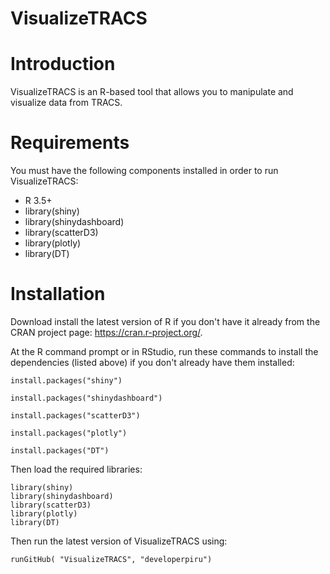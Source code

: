 # VisualizeTRACS

# Introduction
VisualizeTRACS is an R-based tool that allows you to manipulate and visualize data from TRACS. 

# Requirements
You must have the following components installed in order to run VisualizeTRACS:
- R 3.5+	
- library(shiny)
- library(shinydashboard)
- library(scatterD3)
- library(plotly)
- library(DT)

# Installation
Download install the latest version of R if you don't have it already from the CRAN project page: https://cran.r-project.org/.

At the R command prompt or in RStudio, run these commands to install the dependencies (listed above) if you don't already have them installed:

	install.packages("shiny")

	install.packages("shinydashboard")

	install.packages("scatterD3")

	install.packages("plotly")

	install.packages("DT")


Then load the required libraries:

	library(shiny)
	library(shinydashboard)
	library(scatterD3)
	library(plotly)
	library(DT)

Then run the latest version of VisualizeTRACS using:

	runGitHub( "VisualizeTRACS", "developerpiru")
